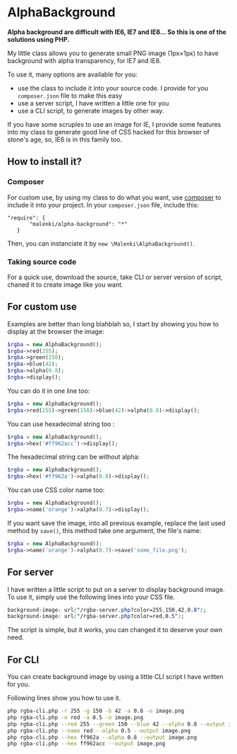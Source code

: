# AlphaBackground

__Alpha background are difficult with IE6, IE7 and IE8… So this is one of the solutions using PHP.__

My little class allows you to generate small PNG image (1px×1px) to have background with alpha transparency, for IE7 and IE8.

To use it, many options are available for you:
 - use the class to include it into your source code. I provide for you `composer.json` file to make this easy
 - use a server script, I have written a little one for you
 - use a CLI script, to generate images by other way.

If you have some scruples to use an image for IE, I provide some features into my class to generate good line of CSS hacked for this browser of stone's age, so, IE6 is in this family too.

## How to install it?

### Composer
For custom use, by using my class to do what you want, use [composer](http://getcomposer.org/) to include it into your project. In your `composer.json` file, include this:

```
"require": {
       "malenki/alpha-background": "*"
   }
```

Then, you can instanciate it by `new \Malenki\AlphaBackground()`.

### Taking source code

For a quick use, download the source, take CLI or server version of script, chaned it to create image like you want.

## For custom use

Examples are better than long blahblah so, I start by showing you how to display at the browser the image:

``` php
$rgba = new AlphaBackground();
$rgba->red(255);
$rgba->green(150);
$rgba->blue(42);
$rgba->alpha(0.8);
$rgba->display();
```
You can do it in one line too:

``` php
$rgba = new AlphaBackground();
$rgba->red(255)->green(150)->blue(42)->alpha(0.8)->display();
```

You can use hexadecimal string too :

``` php
$rgba = new AlphaBackground();
$rgba->hex('#ff962acc')->display();
```

The hexadecimal string can be without alpha:

``` php
$rgba = new AlphaBackground();
$rgba->hex('#ff962a')->alpha(0.8)->display();
```

You can use CSS color name too:
``` php
$rgba = new AlphaBackground();
$rgba->name('orange')->alpha(0.7)->display();
```

If you want save the image, into all previous example, replace the last used method by `save()`, this method take one argument, the file's name:
``` php
$rgba = new AlphaBackground();
$rgba->name('orange')->alpha(0.7)->save('some_file.png');
```

## For server

I have written a little script to put on a server to display background image. To use it, simply use the following lines into your CSS file.


``` css
background-image: url("/rgba-server.php?color=255,150,42,0.8");
background-image: url("/rgba-server.php?color=red,0.5");

```

The script is simple, but it works, you can changed it to deserve your own need.


## For CLI

You can create background image by using a little CLI script I have written for you.

Following lines show you how to use it.

``` bash
php rgba-cli.php -r 255 -g 150 -b 42 -a 0.8 -o image.png
php rgba-cli.php -n red -a 0.5 -o image.png
php rgba-cli.php --red 255 --green 150 --blue 42 --alpha 0.8 --output image.png
php rgba-cli.php --name red --alpha 0.5 --output image.png
php rgba-cli.php --hex ff962a --alpha 0.8 --output image.png
php rgba-cli.php --hex ff962acc --output image.png
```
